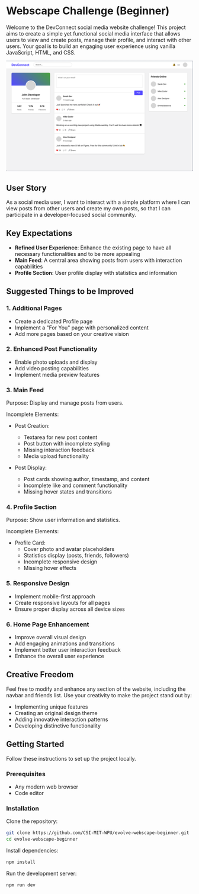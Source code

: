 # Webscape Challenge (Beginner)

Welcome to the DevConnect social media website challenge! This project aims to create a simple yet functional social media interface that allows users to view and create posts, manage their profile, and interact with other users. Your goal is to build an engaging user experience using vanilla JavaScript, HTML, and CSS.

![DevConnect Preview](/preview.png)

## User Story

As a social media user, I want to interact with a simple platform where I can view posts from other users and create my own posts, so that I can participate in a developer-focused social community.

## Key Expectations

- **Refined User Experience**: Enhance the existing page to have all necessary functionalities and to be more appealing
- **Main Feed**: A central area showing posts from users with interaction capabilities
- **Profile Section**: User profile display with statistics and information

## Suggested Things to be Improved

### 1. Additional Pages

- Create a dedicated Profile page
- Implement a "For You" page with personalized content
- Add more pages based on your creative vision

### 2. Enhanced Post Functionality

- Enable photo uploads and display
- Add video posting capabilities
- Implement media preview features

### 3. Main Feed

Purpose: Display and manage posts from users.

Incomplete Elements:

- Post Creation:

  - Textarea for new post content
  - Post button with incomplete styling
  - Missing interaction feedback
  - Media upload functionality

- Post Display:
  - Post cards showing author, timestamp, and content
  - Incomplete like and comment functionality
  - Missing hover states and transitions

### 4. Profile Section

Purpose: Show user information and statistics.

Incomplete Elements:

- Profile Card:
  - Cover photo and avatar placeholders
  - Statistics display (posts, friends, followers)
  - Incomplete responsive design
  - Missing hover effects

### 5. Responsive Design

- Implement mobile-first approach
- Create responsive layouts for all pages
- Ensure proper display across all device sizes

### 6. Home Page Enhancement

- Improve overall visual design
- Add engaging animations and transitions
- Implement better user interaction feedback
- Enhance the overall user experience

## Creative Freedom

Feel free to modify and enhance any section of the website, including the navbar and friends list. Use your creativity to make the project stand out by:

- Implementing unique features
- Creating an original design theme
- Adding innovative interaction patterns
- Developing distinctive functionality

## Getting Started

Follow these instructions to set up the project locally.

### Prerequisites

- Any modern web browser
- Code editor

### Installation

Clone the repository:

```bash
git clone https://github.com/CSI-MIT-WPU/evolve-webscape-beginner.git
cd evolve-webscape-beginner
```

Install dependencies:

```bash
npm install
```

Run the development server:

```bash
npm run dev
```
